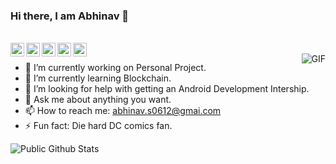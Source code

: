 ### Hi there, I am Abhinav 👋

<!--
**abhinav0612/abhinav0612** is a ✨ _special_ ✨ repository because its `README.md` (this file) appears on your GitHub profile.

Here are some ideas to get you started:
-->
<!--
![](https://visitor-badge.glitch.me/badge?page_id=abhinav0612.abhinav0612)  
-->
<br />

<a href="https://www.linkedin.com/in/abhinavsingh0612">
  <img align="left" alt="Linkedin" width="22px" src="https://cdn.jsdelivr.net/npm/simple-icons@v3/icons/linkedin.svg" />
</a>
<a href="https://medium.com/@abhinav.s0612">
  <img align="left" alt=" Reddit" width="22px" src="https://cdn.jsdelivr.net/npm/simple-icons@3.1.0/icons/medium.svg" />
</a>
<a href="mailto:abhinav.s0612@gmai.com">
  <img align="left" alt=" Reddit" width="22px" src="https://cdn.jsdelivr.net/npm/simple-icons@v3/icons/gmail.svg" />
</a>
<a href="https://twitter.com/abhinav_singhhh">
  <img align="left" alt="Twitter" width="22px" src="https://cdn.jsdelivr.net/npm/simple-icons@v3/icons/twitter.svg" />
</a>
<a href="https://www.reddit.com/user/fire_icicle">
  <img align="left" alt=" Reddit" width="22px" src="https://cdn.jsdelivr.net/npm/simple-icons@v3/icons/reddit.svg" />
</a>

<br />

  <img align="right" alt="GIF" src="https://images.squarespace-cdn.com/content/540dd6d2e4b0c01ba401502b/1535022185838-TY0IMSIL64KUF86ZTFYV/dadsds.gif?content-type=image%2Fgif" />

- 🔭 I’m currently working on Personal Project.
- 🌱 I’m currently learning Blockchain.
- 🤔 I’m looking for help with getting an Android Development Intership.
- 💬 Ask me about anything you want.
- 📫 How to reach me: abhinav.s0612@gmai.com
- ⚡ Fun fact: Die hard DC comics fan.

![Public Github Stats](https://github-readme-stats.vercel.app/api?username=abhinav0612&show_icons=true&hide_border=true)
